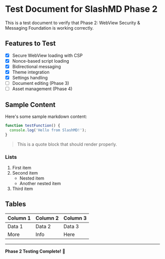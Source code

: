 # Test Document for SlashMD Phase 2

This is a test document to verify that Phase 2: WebView Security & Messaging Foundation is working correctly.

## Features to Test

- [x] Secure WebView loading with CSP
- [x] Nonce-based script loading
- [x] Bidirectional messaging
- [x] Theme integration
- [x] Settings handling
- [ ] Document editing (Phase 3)
- [ ] Asset management (Phase 4)

## Sample Content

Here's some sample markdown content:

```javascript
function testFunction() {
  console.log('Hello from SlashMD!');
}
```

> This is a quote block that should render properly.

### Lists

1. First item
2. Second item
   - Nested item
   - Another nested item
3. Third item

## Tables

| Column 1 | Column 2 | Column 3 |
|----------|----------|----------|
| Data 1   | Data 2   | Data 3   |
| More     | Info     | Here     |

---

**Phase 2 Testing Complete!** 🎉